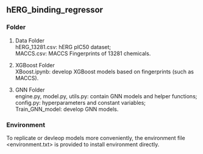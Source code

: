 ## hERG_binding_regressor   
### Folder

1. Data Folder   
   hERG_13281.csv: hERG pIC50 dataset;   
   MACCS.csv: MACCS Fingerprints of 13281 chemicals.

2. XGBoost Folder   
   XBoost.ipynb: develop XGBoost models based on fingerprints (such as MACCS).

3. GNN Folder   
   engine.py, model.py, utils.py: contain GNN models and helper functions;   
   config.py: hyperparameters and constant variables;   
   Train_GNN_model: develop GNN models.



### Environment

To replicate or devleop models more conveniently, the environment file <environment.txt> is provided to install environment directly.
